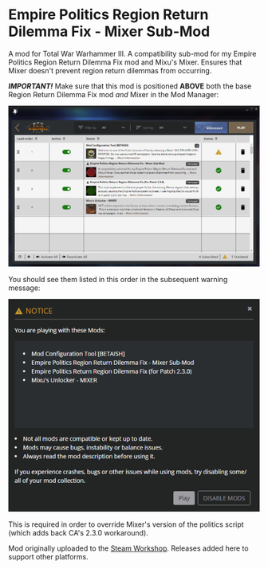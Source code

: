 # Empire Politics Region Return Dilemma Fix - Mixer Sub-Mod
A mod for Total War Warhammer III. A compatibility sub-mod for my Empire Politics Region Return Dilemma Fix mod and Mixu's Mixer. Ensures that Mixer doesn't prevent region return dilemmas from occurring.

**_IMPORTANT!_** Make sure that this mod is positioned **ABOVE** both the base Region Return Dilemma Fix mod *and* Mixer in the Mod Manager:

![](https://raw.githubusercontent.com/DrDCB/TWWH3_Empire_Politics_Return_Region_Dilemma_Fix_Mixer_Sub-Mod/master/img/Guide_Mod_Order_01.png)

You should see them listed in this order in the subsequent warning message:

![](https://raw.githubusercontent.com/DrDCB/TWWH3_Empire_Politics_Return_Region_Dilemma_Fix_Mixer_Sub-Mod/master/img/Guide_Mod_Order_02.png)

This is required in order to override Mixer's version of the politics script (which adds back CA's 2.3.0 workaround).

Mod originally uploaded to the [Steam Workshop](https://steamcommunity.com/sharedfiles/filedetails/?id=2894576973). Releases added here to support other platforms.
